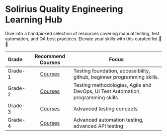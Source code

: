 # Solirius Quality Engineering Learning Hub

Dive into a handpicked selection of resources covering manual testing, test automation, and QA best practices. Elevate your skills with this curated list 🚀🧪

| Grade | Recommend Courses | Focus |
|:----------|:-------------:|------|
| Grade-1  | [Courses](./grade-1.md) | Testing foundation, accessibility, github, beginner programming skills. |
| Grade-2  | [Courses](./grade-2.md) | Testing methodologies, Agile and DevOps, UI Test Automation, programming skills|
| Grade-3  | [Courses](./grade-3.md) | Advanced testing concepts |
| Grade-4  | [Courses](./grade-4.md) | Advanced automation testing, advanced API testing |
